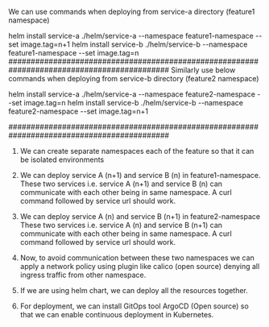 We can use commands when deploying from service-a directory (feature1 namespace)

helm install service-a ./helm/service-a --namespace feature1-namespace --set image.tag=n+1
helm install service-b ./helm/service-b --namespace feature1-namespace --set image.tag=n
############################################################################################
Similarly use below commands when deploying from service-b directory (feature2 namespace)

helm install service-a ./helm/service-a --namespace feature2-namespace --set image.tag=n
helm install service-b ./helm/service-b --namespace feature2-namespace --set image.tag=n+1

############################################################################################


1) We can create separate namespaces each of the feature so that it can be isolated environments

2) We can deploy service A (n+1) and service B (n) in feature1-namespace. These two services i.e. service A (n+1) and service B (n) can communicate with each other being in same namespace. A curl command followed by service url should work.

3) We can deploy service A (n) and service B (n+1) in feature2-namespace These two services i.e. service A (n) and service B (n+1) can communicate with each other being in same namespace. A curl command followed by service url should work.

4) Now, to avoid communication between these two namespaces we can apply a network policy using plugin like calico (open source) denying all ingress traffic from other namespace.

5) If we are using helm chart, we can deploy all the resources together. 

6) For deployment, we can install GitOps tool ArgoCD (Open source) so that we can enable continuous deployment in Kubernetes.

